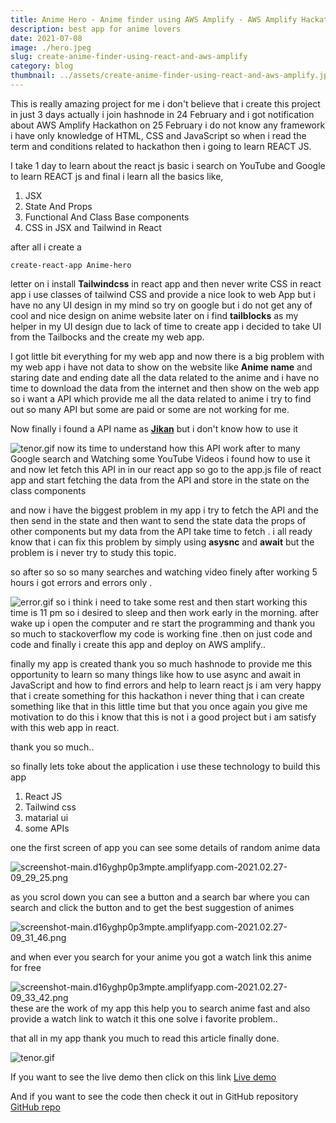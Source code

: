 ```yaml
---
title: Anime Hero - Anime finder using AWS Amplify - AWS Amplify Hackathon
description: best app for anime lovers
date: 2021-07-08
image: ./hero.jpeg
slug: create-anime-finder-using-react-and-aws-amplify
category: blog
thumbnail: ../assets/create-anime-finder-using-react-and-aws-amplify.jpeg
---
```


This is really amazing project for me i don't believe that i create this project in just 3 days actually i join hashnode in 24 February and i got notification about AWS Amplify Hackathon on 25 February i do not know any framework i have only knowledge of HTML, CSS and JavaScript so when i read the term and conditions related to hackathon then i going to learn REACT JS.

I take 1 day to learn about the react js basic i search on YouTube and Google to learn REACT js and final i learn all the basics like,

1. JSX
2. State And Props
3. Functional And Class Base components
4. CSS in JSX and Tailwind in React

after all i create a

```
create-react-app Anime-hero
```

letter on i install **Tailwindcss** in react app and then never write CSS in react app i use classes of tailwind CSS and provide a nice look to web App but i have no any UI design in my mind so try on google but i do not get any of cool and nice design on anime website later on i find **tailblocks** as my helper in my UI design due to lack of time to create app i decided to take UI from the Tailbocks and the create my web app.

I got little bit everything for my web app and now there is a big problem with my web app i have not data to show on the website like **Anime name** and staring date and ending date all the data related to the anime and i have no time to download the data from the internet and then show on the web app so i want a API which provide me all the data related to anime i try to find out so many API but some are paid or some are not working for me.

Now finally i found a API name as [**Jikan**](https://jikan.docs.apiary.io/#) but i don't know how to use it

![tenor.gif](https://cdn.hashnode.com/res/hashnode/image/upload/v1614397106201/tf-Bu_wxa.gif)
now its time to understand how this API work after to many Google search and Watching some YouTube Videos i found how to use it and now let fetch this API in in our react app so go to the app.js file of react app and start fetching the data from the API and store in the state on the class components

and now i have the biggest problem in my app i try to fetch the API and the then send in the state and then want to send the state data the props of other components but my data from the API take time to fetch . i all ready know that i can fix this problem by simply using **asysnc** and **await** but the problem is i never try to study this topic.

so after so so so many searches and watching video finely after working 5 hours i got errors and errors only .

![error.gif](https://cdn.hashnode.com/res/hashnode/image/upload/v1614397506331/RvFtTHL7Q.gif)
so i think i need to take some rest and then start working this time is 11 pm so i desired to sleep and then work early in the morning.
after wake up i open the computer and re start the programming and thank you so much to stackoverflow my code is working fine .then on just code and code and finally i create this app and deploy on AWS amplify..

finally my app is created thank you so much hashnode to provide me this opportunity to learn so many things like how to use async and await in JavaScript and how to find errors and help to learn react js i am very happy that i create something for this hackathon i never thing that i can create something like that in this little time but that you once again you give me motivation to do this i know that this is not i a good project but i am satisfy with this web app in react.

thank you so much..

so finally lets toke about the application
i use these technology to build this app

1. React JS
2. Tailwind css
3. matarial ui
4. some APIs

one the first screen of app you can see some details of random anime data

![screenshot-main.d16yghp0p3mpte.amplifyapp.com-2021.02.27-09_29_25.png](https://cdn.hashnode.com/res/hashnode/image/upload/v1614398448139/GhIQ7IYqm.png)

as you scrol down you can see a button and a search bar where you can search and click the button and to get the best suggestion of animes

![screenshot-main.d16yghp0p3mpte.amplifyapp.com-2021.02.27-09_31_46.png](https://cdn.hashnode.com/res/hashnode/image/upload/v1614398555503/KNpqDEcP1.png)

and when ever you search for your anime you got a watch link this anime for free

![screenshot-main.d16yghp0p3mpte.amplifyapp.com-2021.02.27-09_33_42.png](https://cdn.hashnode.com/res/hashnode/image/upload/v1614398659316/4iLQl78vN.png)
these are the work of my app this help you to search anime fast and also provide a watch link to watch it this one solve i favorite problem..

that all in my app thank you much to read this article
finally done.

![tenor.gif](https://cdn.hashnode.com/res/hashnode/image/upload/v1614398921459/Jpu5gFt4u.gif)

If you want to see the live demo then click on this link
[Live demo](https://main.d16yghp0p3mpte.amplifyapp.com/)

And if you want to see the code then check it out in GitHub repository
[GitHub repo](https://github.com/anshumeena1947/anime-web-app)
